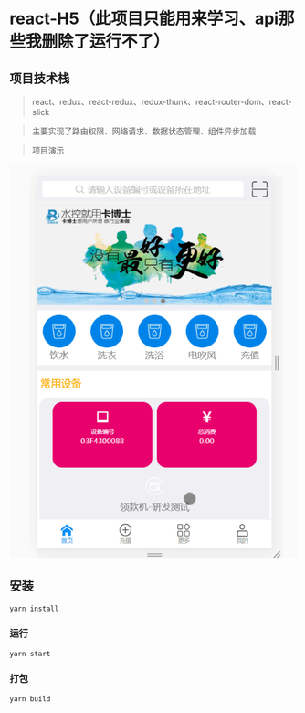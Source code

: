 # react-H5（此项目只能用来学习、api那些我删除了运行不了）


## 项目技术栈

> react、redux、react-redux、redux-thunk、react-router-dom、react-slick

> 主要实现了路由权限、网络请求、数据状态管理、组件异步加载

> 项目演示

 ![项目演示](https://github.com/Aliceco/react-thunk-h5/blob/master/src/static/img/RRwTkRQKly.gif)
 
## 安装
```
yarn install
```

### 运行
```
yarn start
```

### 打包
```
yarn build
```
